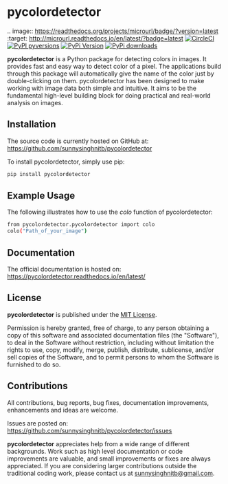 # pycolordetector

.. image:: https://readthedocs.org/projects/microurl/badge/?version=latest
    :target: http://microurl.readthedocs.io/en/latest/?badge=latest
[![CircleCI](https://img.shields.io/circleci/project/github/nschloe/pipdate/master.svg?style=flat-square)](https://circleci.com/gh/nschloe/pipdate/tree/master)
[![PyPI pyversions](https://img.shields.io/pypi/pyversions/pipdate.svg?style=flat-square)](https://pypi.org/pypi/pycolordetector/)
[![PyPi Version](https://img.shields.io/pypi/v/pipdate.svg?style=flat-square)](https://pypi.python.org/pypi/pycolordetector)
[![PyPi downloads](https://img.shields.io/pypi/dm/pipdate.svg?style=flat-square)](https://pypistats.org/packages/pycolordetector)

**pycolordetector** is a Python package for detecting colors in images. It provides fast and easy way to detect color of a pixel. The applications build through this package will automatically give the name of the color just by double-clicking on them. pycolordetector has been designed to make working with image data both simple and intuitive. It aims to be the fundamental high-level building block for doing practical and real-world analysis on images. 

## Installation

The source code is currently hosted on GitHub at:<br>
https://github.com/sunnysinghnitb/pycolordetector

To install pycolordetector, simply use pip:
```sh
pip install pycolordetector
```

## Example Usage

The following illustrates how to use the *colo* function of pycolordetector:
```sh
from pycolordetector.pycolordetector import colo
colo("Path_of_your_image")
```

## Documentation

The official documentation is hosted on:<br>
https://pycolordetector.readthedocs.io/en/latest/

## License

**pycolordetector** is published under the [MIT License][mit].

Permission is hereby granted, free of charge, to any person obtaining a copy of this software and associated documentation files         (the "Software"), to deal in the Software without restriction, including without limitation the rights to use, copy, modify,             merge, publish, distribute, sublicense, and/or sell copies of the Software, and to permit persons to whom the Software is               furnished to do so.


## Contributions

All contributions, bug reports, bug fixes, documentation improvements, enhancements and ideas are welcome. 

Issues are posted on:<br>
https://github.com/sunnysinghnitb/pycolordetector/issues

**pycolordetector** appreciates help from a wide range of different backgrounds. Work such as high level documentation or code improvements are valuable, and small improvements or fixes are always appreciated. If you are considering larger contributions outside the traditional coding work, please contact us at sunnysinghnitb@gmail.com.


[pcking]: https://packaging.python.org
[mit]: https://github.com/sunnysinghnitb/pycolordetector/blob/master/LICENSE
"# example-project"
